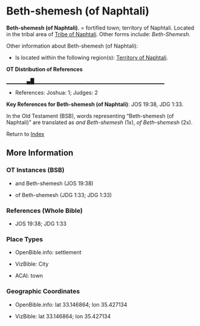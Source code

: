 # Beth-shemesh (of Naphtali)
**Beth-shemesh (of Naphtali)**. 
= fortified town; territory of Naphtali. 
Located in the tribal area of [Tribe of Naphtali](../../../groups/md/acai/Naphtali.md). 
Other forms include: 
*Beth-Shemesh*. 




Other information about Beth-shemesh (of Naphtali):


* Is located within the following region(s): 
[Territory of Naphtali](TerritoryOfNaphtali.md). 


**OT Distribution of References**

▁▁▁▁▁▄█▁▁▁▁▁▁▁▁▁▁▁▁▁▁▁▁▁▁▁▁▁▁▁▁▁▁▁▁▁▁▁▁
* References: Joshua: 1; Judges: 2



**Key References for Beth-shemesh (of Naphtali)**: 
JOS 19:38, JDG 1:33. 


In the Old Testament (BSB), words representing “Beth-shemesh (of Naphtali)” are translated as 
*and Beth-shemesh* (1x), *of Beth-shemesh* (2x). 




Return to [Index](00-Index.md)

## More Information

### OT Instances (BSB)

* and Beth-shemesh (JOS 19:38)

* of Beth-shemesh (JDG 1:33; JDG 1:33)



### References (Whole Bible)

* JOS 19:38; JDG 1:33


### Place Types

* OpenBible.info: settlement

* VizBible: City

* ACAI: town



### Geographic Coordinates

* OpenBible.info: lat 33.146864; lon 35.427134

* VizBible: lat 33.146864; lon 35.427134




